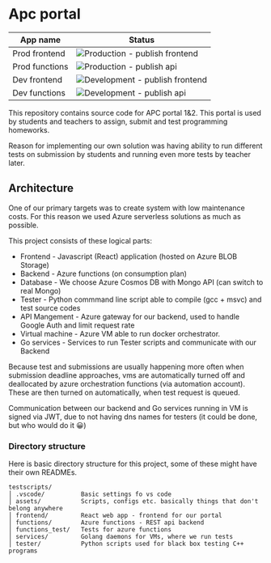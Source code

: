 # Apc portal

|     App name    |                                                 Status                                                                       |
| ----------------| ---------------------------------------------------------------------------------------------------------------------------- |
| Prod frontend   | ![Production - publish frontend](https://github.com/cppseminar/APC/workflows/Production%20-%20publish%20frontend/badge.svg)  |
| Prod functions  | ![Production - publish api](https://github.com/cppseminar/APC/workflows/Production%20-%20publish%20api/badge.svg)            |
| Dev frontend    | ![Development - publish frontend](https://github.com/cppseminar/APC/workflows/Development%20-%20publish%20frontend/badge.svg)|
| Dev functions   | ![Development - publish api](https://github.com/cppseminar/APC/workflows/Development%20-%20publish%20api/badge.svg)          |

This repository contains source code for APC portal 1&2.  This portal is used by
students and teachers to assign, submit and test programming homeworks.

Reason for implementing our own solution was having ability to run different
tests on submission by students and running even more tests by teacher later.

## Architecture
One of our primary targets was to create system with low maintenance costs. For
this reason we used Azure serverless solutions as much as possible.

This project consists of these logical parts:
 - Frontend - Javascript (React) application (hosted on Azure BLOB Storage)
 - Backend - Azure functions (on consumption plan)
 - Database - We choose Azure Cosmos DB with Mongo API (can switch to real Mongo)
 - Tester - Python commmand line script able to compile (gcc + msvc) and test
            source codes
 - API Mangement - Azure gateway for our backend, used to handle Google Auth and
                   limit request rate
 - Virtual machine - Azure VM able to run docker orchestrator.
 - Go services - Services to run Tester scripts and communicate with our Backend

Because test and submissions are usually happening more often when submission
deadline approaches, vms are automatically turned off and deallocated by azure
orchestration functions (via automation account).  These are then turned on
automatically, when test request is queued.

Communication between our backend and Go services running in VM is signed via
JWT, due to not having dns names for testers (it could be done, but who would
do it 😀)


### Directory structure
Here is basic directory structure for this project, some of these might have
their own READMEs.
```
testscripts/
│ .vscode/          Basic settings fo vs code
│ assets/           Scripts, configs etc. basically things that don't belong anywhere
│ frontend/         React web app - frontend for our portal
│ functions/        Azure functions - REST api backend
│ functions_test/   Tests for azure functions
│ services/         Golang daemons for VMs, where we run tests
│ tester/           Python scripts used for black box testing C++ programs

```
